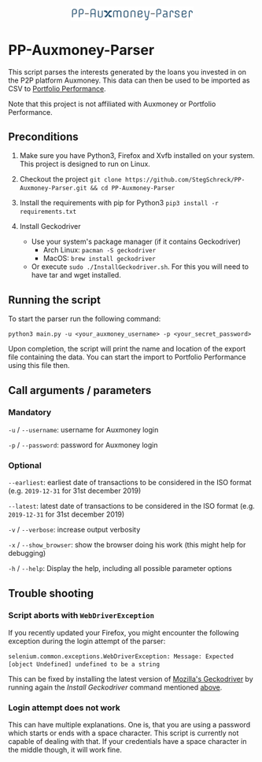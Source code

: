 <p align="center">
  <img src="https://raw.githubusercontent.com/StegSchreck/PP-Auxmoney-Parser/master/PP-Auxmoney-Parser.png" width="250px">
</p>

# PP-Auxmoney-Parser
This script parses the interests generated by the loans you invested in on the P2P platform Auxmoney.
This data can then be used to be imported as CSV to [Portfolio Performance](https://www.portfolio-performance.info/).

Note that this project is not affiliated with Auxmoney or Portfolio Performance.

## Preconditions
1. Make sure you have Python3, Firefox and Xvfb installed on your system. This project is designed to run on Linux.
1. Checkout the project
    `git clone https://github.com/StegSchreck/PP-Auxmoney-Parser.git && cd PP-Auxmoney-Parser`
1. Install the requirements with pip for Python3
    `pip3 install -r requirements.txt`
1. Install Geckodriver

      * Use your system's package manager (if it contains Geckodriver)
        * Arch Linux: `pacman -S geckodriver`
        * MacOS: `brew install geckodriver`
      * Or execute `sudo ./InstallGeckodriver.sh`.
        For this you will need to have tar and wget installed.

## Running the script
To start the parser run the following command:
```
python3 main.py -u <your_auxmoney_username> -p <your_secret_password>
```

Upon completion, the script will print the name and location of the export file containing the data.
You can start the import to Portfolio Performance using this file then.

## Call arguments / parameters
### Mandatory
`-u` / `--username`: username for Auxmoney login

`-p` / `--password`: password for Auxmoney login

### Optional
`--earliest`: earliest date of transactions to be considered in the ISO format (e.g. `2019-12-31` for 31st december 2019)

`--latest`: latest date of transactions to be considered in the ISO format (e.g. `2019-12-31` for 31st december 2019)

`-v` / `--verbose`: increase output verbosity

`-x` / `--show_browser`: show the browser doing his work (this might help for debugging)

`-h` / `--help`: Display the help, including all possible parameter options

## Trouble shooting
### Script aborts with `WebDriverException`
If you recently updated your Firefox, you might encounter the following exception during the login attempt of the parser:
```
selenium.common.exceptions.WebDriverException: Message: Expected [object Undefined] undefined to be a string
```

This can be fixed by installing the latest version of [Mozilla's Geckodriver](https://github.com/mozilla/geckodriver)
by running again the _Install Geckodriver_ command mentioned [above](#preconditions).

### Login attempt does not work
This can have multiple explanations.
One is, that you are using a password which starts or ends with a space character.
This script is currently not capable of dealing with that.
If your credentials have a space character in the middle though, it will work fine. 
